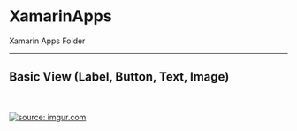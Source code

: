 # XamarinApps
Xamarin Apps Folder

----------------------------------------
Basic View (Label, Button, Text, Image)
----------------------------------------
</br> </br>
<a href="https://imgur.com/DiKcQ9h"><img src="https://i.imgur.com/DiKcQ9h.png" title="source: imgur.com" /></a>
